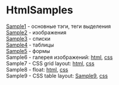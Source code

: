 # HtmlSamples

[Sample1](Sample1/index.html) - основные тэги, теги выделения  
[Sample2](Sample2/index.html) - изображения  
[Sample3](Sample3/index.html) - списки  
[Sample4](Sample4/index.html) - таблицы  
[Sample5](Sample5/index.html) - формы  
Sample6 - галерея изображений: [html](Sample6/index.html), [css](Sample6/site.css)   
Sample7 - CSS grid layout: [html](Sample7/index.html), [css](Sample6/site.css)   
Sample8 - float: [html](Sample8/index.html), [css](Sample6/site.css)  
Sample9 - CSS table layout: [Sample9](Sample9/index.html), [css](Sample6/site.css)  
